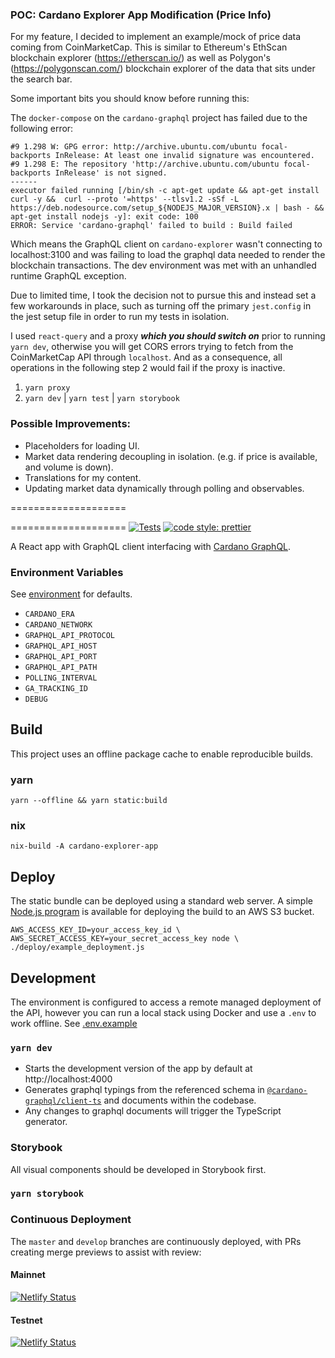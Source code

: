 ### POC: Cardano Explorer App Modification (Price Info)

For my feature, I decided to implement an example/mock of price data coming from CoinMarketCap. This is similar to Ethereum's EthScan blockchain explorer (https://etherscan.io/) as well as Polygon's (https://polygonscan.com/) blockchain explorer of the data that sits under the search bar.

Some important bits you should know before running this:

The `docker-compose` on the `cardano-graphql` project has failed due to the following error:

```
#9 1.298 W: GPG error: http://archive.ubuntu.com/ubuntu focal-backports InRelease: At least one invalid signature was encountered.
#9 1.298 E: The repository 'http://archive.ubuntu.com/ubuntu focal-backports InRelease' is not signed.
------
executor failed running [/bin/sh -c apt-get update && apt-get install curl -y &&  curl --proto '=https' --tlsv1.2 -sSf -L https://deb.nodesource.com/setup_${NODEJS_MAJOR_VERSION}.x | bash - &&  apt-get install nodejs -y]: exit code: 100
ERROR: Service 'cardano-graphql' failed to build : Build failed
```

Which means the GraphQL client on `cardano-explorer` wasn't connecting to localhost:3100 and was failing to load the graphql data needed to render the blockchain transactions. The dev environment was met with an unhandled runtime GraphQL exception.

Due to limited time, I took the decision not to pursue this and instead set a few workarounds in place, such as turning off the primary `jest.config` in the jest setup file in order to run my tests in isolation.

I used `react-query` and a proxy ***which you should switch on*** prior to running `yarn dev`, otherwise you will get CORS errors trying to fetch from the CoinMarketCap API through `localhost`. And as a consequence, all operations in the following step 2 would fail if the proxy is inactive.

1) `yarn proxy`
2) `yarn dev` | `yarn test` | `yarn storybook`


### Possible Improvements:

- Placeholders for loading UI.
- Market data rendering decoupling in isolation. (e.g. if price is available, and volume is down).
- Translations for my content.
- Updating market data dynamically through polling and observables.


====================

====================
[![Tests](https://github.com/input-output-hk/cardano-explorer-app/workflows/Tests/badge.svg)](https://github.com/input-output-hk/cardano-explorer-app/actions?query=workflow%3ATests)
[![code style: prettier](https://img.shields.io/badge/code_style-prettier-ff69b4.svg?style=flat-square)](https://github.com/prettier/prettier)

A React app with GraphQL client interfacing with [Cardano GraphQL](https://github.com/input-output-hk/cardano-graphql).

### Environment Variables
See [environment](source/environment.ts) for defaults.
- `CARDANO_ERA`
- `CARDANO_NETWORK`
- `GRAPHQL_API_PROTOCOL`
- `GRAPHQL_API_HOST`
- `GRAPHQL_API_PORT`
- `GRAPHQL_API_PATH`
- `POLLING_INTERVAL`
- `GA_TRACKING_ID`
- `DEBUG`

## Build
This project uses an offline package cache to enable reproducible builds.

### yarn
```console
yarn --offline && yarn static:build
```

### nix
``` console
nix-build -A cardano-explorer-app
```
## Deploy
The static bundle can be deployed using a standard web server. A simple [Node.js program](deploy/index.js) 
is available for deploying the build to an AWS S3 bucket.

```console
AWS_ACCESS_KEY_ID=your_access_key_id \
AWS_SECRET_ACCESS_KEY=your_secret_access_key node \
./deploy/example_deployment.js
```

## Development
The environment is configured to access a remote managed deployment of the API, 
however you can run a local stack using Docker and use a `.env` to work offline. 
See [.env.example](.env.example)

### `yarn dev`
- Starts the development version of the app by default at http://localhost:4000
- Generates graphql typings from the referenced schema in [`@cardano-graphql/client-ts`](https://github.com/input-output-hk/cardano-graphql/tree/master/packages/client-ts) 
and documents within the codebase.
- Any changes to graphql documents will trigger the TypeScript generator.

###  Storybook

All visual components should be developed in Storybook first.

### `yarn storybook`

### Continuous Deployment
The `master` and `develop` branches are continuously deployed, with PRs creating merge previews to assist with review:
#### Mainnet
[![Netlify Status](https://api.netlify.com/api/v1/badges/09492acb-61fd-4745-8b0e-60c8886f60d1/deploy-status)](https://cardano-explorer-mainnet.netlify.app)
#### Testnet
[![Netlify Status](https://api.netlify.com/api/v1/badges/16628b5d-b1f2-429b-a707-bbdec0564fe9/deploy-status)](https://cardano-explorer-testnet.netlify.app)
